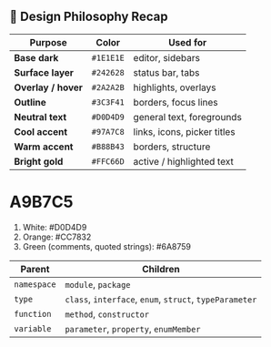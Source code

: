 ## 🧠 Design Philosophy Recap

| Purpose             | Color     | Used for                    |
| ------------------- | --------- | --------------------------- |
| **Base dark**       | `#1E1E1E` | editor, sidebars            |
| **Surface layer**   | `#242628` | status bar, tabs            |
| **Overlay / hover** | `#2A2A2B` | highlights, overlays        |
| **Outline**         | `#3C3F41` | borders, focus lines        |
| **Neutral text**    | `#D0D4D9` | general text, foregrounds   |
| **Cool accent**     | `#97A7C8` | links, icons, picker titles |
| **Warm accent**     | `#B88B43` | borders, structure          |
| **Bright gold**     | `#FFC66D` | active / highlighted text   |

# A9B7C5

1. White: #D0D4D9
2. Orange: #CC7832
3. Green (comments, quoted strings): #6A8759

| Parent      | Children                                                |
| ----------- | ------------------------------------------------------- |
| `namespace` | `module`, `package`                                     |
| `type`      | `class`, `interface`, `enum`, `struct`, `typeParameter` |
| `function`  | `method`, `constructor`                                 |
| `variable`  | `parameter`, `property`, `enumMember`                   |
